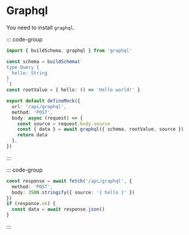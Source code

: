# Graphql

You need to install `graphql`.

::: code-group

```ts [graphql.mock.ts]
import { buildSchema, graphql } from 'graphql'

const schema = buildSchema(`
type Query {
  hello: String
}
`)
const rootValue = { hello: () => 'Hello world!' }

export default defineMock({
  url: '/api/graphql',
  method: 'POST',
  body: async (request) => {
    const source = request.body.source
    const { data } = await graphql({ schema, rootValue, source })
    return data
  },
})
```

:::

::: code-group

```ts [api.ts]
const response = await fetch('/api/graphql', {
  method: 'POST',
  body: JSON.stringify({ source: '{ hello }' })
})
if (response.ok) {
  const data = await response.json()
}
```

:::
